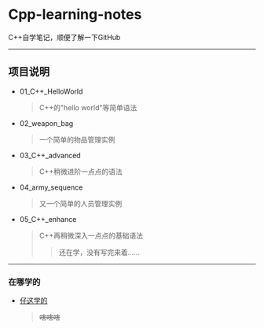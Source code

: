 # Cpp-learning-notes
C++自学笔记，顺便了解一下GitHub

-----

## 项目说明
* 01_C++_HelloWorld
  > C++的"hello world"等简单语法
* 02_weapon_bag
  > 一个简单的物品管理实例
* 03_C++_advanced
  > C++稍微进阶一点点的语法
* 04_army_sequence
  > 又一个简单的人员管理实例
* 05_C++_enhance
  > C++再稍微深入一点点的基础语法
  >> 还在学，没有写完来着……

-----
### 在哪学的
* [仔这学的](https://www.bilibili.com/video/BV1et411b73Z?vd_source=17bd8b1bb0b1b1bf9cfe6344678a3319)
  > ~~嗐嗐嗐~~

